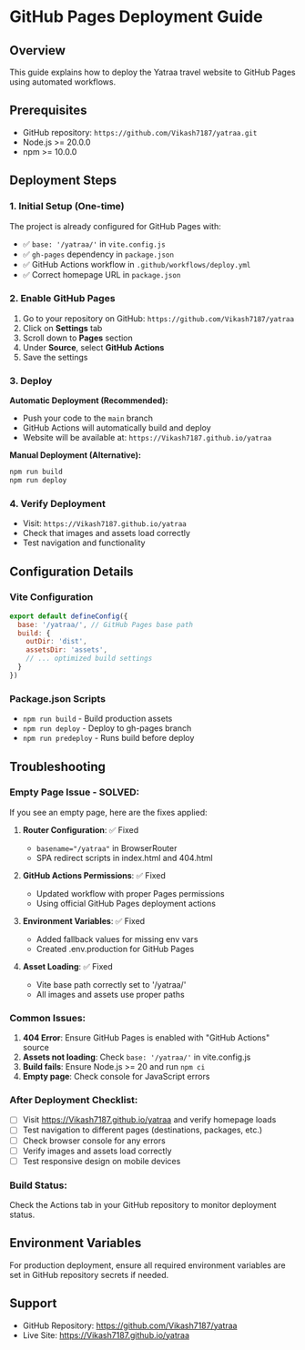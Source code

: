 # GitHub Pages Deployment Guide

## Overview
This guide explains how to deploy the Yatraa travel website to GitHub Pages using automated workflows.

## Prerequisites
- GitHub repository: `https://github.com/Vikash7187/yatraa.git`
- Node.js >= 20.0.0
- npm >= 10.0.0

## Deployment Steps

### 1. Initial Setup (One-time)
The project is already configured for GitHub Pages with:
- ✅ `base: '/yatraa/'` in `vite.config.js`
- ✅ `gh-pages` dependency in `package.json`
- ✅ GitHub Actions workflow in `.github/workflows/deploy.yml`
- ✅ Correct homepage URL in `package.json`

### 2. Enable GitHub Pages
1. Go to your repository on GitHub: `https://github.com/Vikash7187/yatraa`
2. Click on **Settings** tab
3. Scroll down to **Pages** section
4. Under **Source**, select **GitHub Actions**
5. Save the settings

### 3. Deploy
**Automatic Deployment (Recommended):**
- Push your code to the `main` branch
- GitHub Actions will automatically build and deploy
- Website will be available at: `https://Vikash7187.github.io/yatraa`

**Manual Deployment (Alternative):**
```bash
npm run build
npm run deploy
```

### 4. Verify Deployment
- Visit: `https://Vikash7187.github.io/yatraa`
- Check that images and assets load correctly
- Test navigation and functionality

## Configuration Details

### Vite Configuration
```javascript
export default defineConfig({
  base: '/yatraa/', // GitHub Pages base path
  build: {
    outDir: 'dist',
    assetsDir: 'assets',
    // ... optimized build settings
  }
})
```

### Package.json Scripts
- `npm run build` - Build production assets
- `npm run deploy` - Deploy to gh-pages branch
- `npm run predeploy` - Runs build before deploy

## Troubleshooting

### Empty Page Issue - SOLVED:
If you see an empty page, here are the fixes applied:

1. **Router Configuration**: ✅ Fixed
   - `basename="/yatraa"` in BrowserRouter
   - SPA redirect scripts in index.html and 404.html

2. **GitHub Actions Permissions**: ✅ Fixed
   - Updated workflow with proper Pages permissions
   - Using official GitHub Pages deployment actions

3. **Environment Variables**: ✅ Fixed
   - Added fallback values for missing env vars
   - Created .env.production for GitHub Pages

4. **Asset Loading**: ✅ Fixed
   - Vite base path correctly set to '/yatraa/'
   - All images and assets use proper paths

### Common Issues:
1. **404 Error**: Ensure GitHub Pages is enabled with "GitHub Actions" source
2. **Assets not loading**: Check `base: '/yatraa/'` in vite.config.js
3. **Build fails**: Ensure Node.js >= 20 and run `npm ci`
4. **Empty page**: Check console for JavaScript errors

### After Deployment Checklist:
- [ ] Visit https://Vikash7187.github.io/yatraa and verify homepage loads
- [ ] Test navigation to different pages (destinations, packages, etc.)
- [ ] Check browser console for any errors
- [ ] Verify images and assets load correctly
- [ ] Test responsive design on mobile devices

### Build Status:
Check the Actions tab in your GitHub repository to monitor deployment status.

## Environment Variables
For production deployment, ensure all required environment variables are set in GitHub repository secrets if needed.

## Support
- GitHub Repository: https://github.com/Vikash7187/yatraa
- Live Site: https://Vikash7187.github.io/yatraa